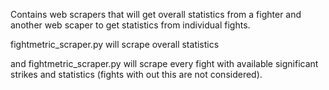 Contains web scrapers that will get overall statistics from a fighter and another web scaper to get statistics from individual fights. 


fightmetric_scraper.py will scrape overall statistics

and fightmetric_scraper.py will scrape every fight with available significant strikes and statistics (fights with out this are not considered).
